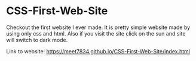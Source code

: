 # CSS-First-Web-Site

Checkout the first website I ever made. It is pretty simple website made by using only css and html. Also if you visit the site click on the sun and site will switch to dark mode. 

Link to website: https://meet7834.github.io/CSS-First-Web-Site/index.html
